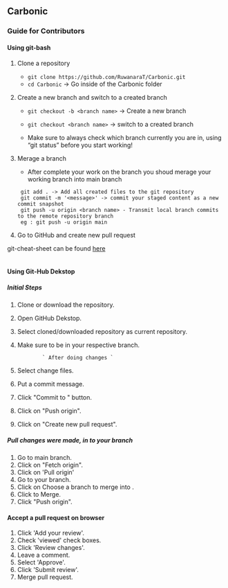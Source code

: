                
## Carbonic

### Guide for Contributors


#### Using git-bash

1. Clone a repository<br>
   * `git clone https://github.com/RuwanaraT/Carbonic.git`<br>
   * `cd Carbonic` -> Go inside of the Carbonic folder 

2. Create a new branch and switch to a created branch <br>
   * `git checkout -b <branch name>` -> Create a new branch <br>
   * `git checkout <branch name>` -> switch to a created branch

   * Make sure to always check which branch currently you are in, using “git status” before you start working!


3. Merage a branch <br>

   * After complete your work on the branch you shoud merage your working branch into main branch

   ```
    git add . -> Add all created files to the git repository
    git commit -m '<message>' -> commit your staged content as a new commit snapshot
    git push -u origin <branch name> - Transmit local branch commits to the remote repository branch
    eg : git push -u origin main
    ```
4. Go to GitHub and create new pull request

git-cheat-sheet can be found [here](https://education.github.com/git-cheat-sheet-education.pdf) <br><br>

#### Using Git-Hub Dekstop 

##### Initial Steps 

1. Clone or download the repository.
2. Open GitHub Dekstop.
2. Select cloned/downloaded repository as current repository.
3. Make sure to be in your respective branch.

               ` After doing changes `

4. Select change files.
5. Put a commit message.
7. Click "Commit to <Your Branch Name>" button.
8. Click on "Push origin".
9. Click on "Create new pull request".
  


##### Pull changes were made, in to your branch 

1. Go to main branch.
2. Click on "Fetch origin".
3. Click on 'Pull origin'  
3. Go to your branch.
4. Click on Choose a branch to merge into <your brach name>.
5. Click to Merge.
6. Click "Push origin".
 

#### Accept a pull request on browser 


1. Click 'Add your review'.
2. Check 'viewed' check boxes.
3. Click 'Review changes'.
4. Leave a comment.
5. Select 'Approve'.
6. Click 'Submit review'.
7. Merge pull request.
